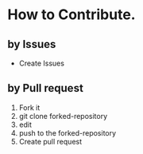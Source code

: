 # How to Contribute.

## by Issues
- Create Issues

## by Pull request
1. Fork it
2. git clone forked-repository
3. edit
4. push to the forked-repository
5. Create pull request

